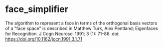 # face_simplifier
The algorithm to represent a face in terms of the orthogonal basis vectors of a "face space" is described in 
Matthew Turk, Alex Pentland; Eigenfaces for Recognition. J Cogn Neurosci 1991; 3 (1): 71–86. doi: https://doi.org/10.1162/jocn.1991.3.1.71
